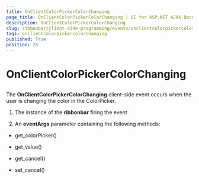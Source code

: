 ```yaml
---
title: OnClientColorPickerColorChanging
page_title: OnClientColorPickerColorChanging | UI for ASP.NET AJAX Documentation
description: OnClientColorPickerColorChanging
slug: ribbonbar/client-side-programming/events/onclientcolorpickercolorchanging
tags: onclientcolorpickercolorchanging
published: True
position: 25
---
```


# OnClientColorPickerColorChanging



## 

The __OnClientColorPickerColorChanging__ client-side event occurs when the user is changing the color in the ColorPicker.

1. The instance of the __ribbonbar__ firing the event

1. An __eventArgs__ parameter containing the following methods:

* get_colorPicker()

* get_value()

* get_cancel()

* set_cancel()
